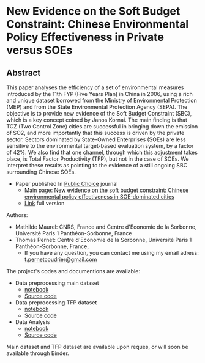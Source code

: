 # New Evidence on the Soft Budget Constraint: Chinese Environmental Policy Effectiveness in Private versus SOEs

## Abstract

This paper analyses the efficiency of a set of environmental measures introduced by the 11th FYP (Five Years Plan) in China in 2006, using a rich and unique dataset borrowed from the Ministry of Environmental Protection (MEP) and from the State Environmental Protection Agency (SEPA). The objective is to provide new evidence of the Soft Budget Constraint (SBC), which is a key concept coined by Janos Kornai. The main finding is that TCZ (Two Control Zone) cities are successful in bringing down the emission of SO2, and more importantly that this success is driven by the private sector. Sectors dominated by State-Owned Enterprises (SOEs) are less sensitive to the environmental target-based evaluation system, by a factor of 42\%. We also find that one channel, through which this adjustment takes place, is Total Factor Productivity (TFP), but not in the case of SOEs. We interpret these results as pointing to the evidence of a still ongoing SBC surrounding Chinese SOEs.

- Paper published In [Public Choice](https://www.springer.com/journal/11127) journal
  - Main page: [New evidence on the soft budget constraint: Chinese environmental policy effectiveness in SOE‑dominated cities](https://link.springer.com/article/10.1007/s11127-020-00834-1)
  - [Link](https://rdcu.be/b5Vka) full version
       

Authors:

- Mathilde Maurel: CNRS, France and Centre d'Economie de la Sorbonne, Université Paris 1 Panthéon-Sorbonne, France
- Thomas Pernet: Centre d'Economie de la Sorbonne, Université Paris 1 Panthéon-Sorbonne, France,
  - If you have any question, you can contact me using my email adress: [t.pernetcoudrier@gmail.com](mailto:t.pernetcoudrier@gmail.com)

The project's codes and documentions are available:

- Data preprocessing main dataset
  - [notebook](https://nbviewer.jupyter.org/github/thomaspernet/DataLab-JupyterNotebooks/blob/master/Notebook_dataprocessing/SBC_pollution_China_preprocessing.ipynb)
  - [Source code](https://github.com/thomaspernet/DataLab-JupyterNotebooks/blob/master/Notebook_dataprocessing/python_programs/Pollution/SBC_pollution.py)
- Data preprocessing TFP dataset
  - [notebook](https://nbviewer.jupyter.org/github/thomaspernet/DataLab-JupyterNotebooks/blob/master/Notebook_dataprocessing/SBC_TFP_china_preprocessing.ipynb)
  - [Source code](https://github.com/thomaspernet/DataLab-JupyterNotebooks/blob/master/Notebook_dataprocessing/python_programs/Pollution/SBC_pollution.py)
- Data Analysis
  - [notebook](https://nbviewer.jupyter.org/github/thomaspernet/DataLab-JupyterNotebooks/blob/master/Notebook_analysis_lab/SBC_pollution_China/SBC_pollution_China_analysis_R.ipynb)
  - [Source code](https://github.com/thomaspernet/DataLab-JupyterNotebooks/blob/master/Notebook_analysis_lab/SBC_pollution_China/SBC_pollution_R.R)


Main dataset and TFP dataset are available upon reques, or will soon be available through Binder.
 
